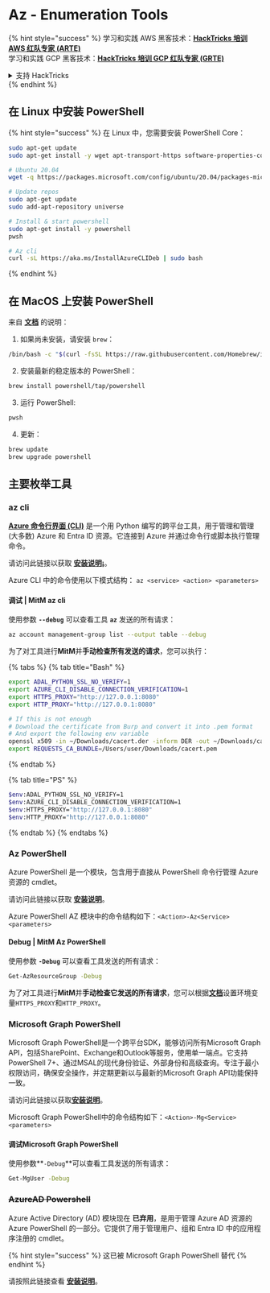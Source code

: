 # Az - Enumeration Tools

{% hint style="success" %}
学习和实践 AWS 黑客技术：<img src="../../.gitbook/assets/image (1) (1) (1) (1).png" alt="" data-size="line">[**HackTricks 培训 AWS 红队专家 (ARTE)**](https://training.hacktricks.xyz/courses/arte)<img src="../../.gitbook/assets/image (1) (1) (1) (1).png" alt="" data-size="line">\
学习和实践 GCP 黑客技术：<img src="../../.gitbook/assets/image (2) (1).png" alt="" data-size="line">[**HackTricks 培训 GCP 红队专家 (GRTE)**<img src="../../.gitbook/assets/image (2) (1).png" alt="" data-size="line">](https://training.hacktricks.xyz/courses/grte)

<details>

<summary>支持 HackTricks</summary>

* 查看 [**订阅计划**](https://github.com/sponsors/carlospolop)!
* **加入** 💬 [**Discord 群组**](https://discord.gg/hRep4RUj7f) 或 [**Telegram 群组**](https://t.me/peass) 或 **关注** 我们的 **Twitter** 🐦 [**@hacktricks\_live**](https://twitter.com/hacktricks_live)**.**
* **通过向** [**HackTricks**](https://github.com/carlospolop/hacktricks) 和 [**HackTricks Cloud**](https://github.com/carlospolop/hacktricks-cloud) GitHub 仓库提交 PR 分享黑客技巧。

</details>
{% endhint %}

## 在 Linux 中安装 PowerShell

{% hint style="success" %}
在 Linux 中，您需要安装 PowerShell Core：
```bash
sudo apt-get update
sudo apt-get install -y wget apt-transport-https software-properties-common

# Ubuntu 20.04
wget -q https://packages.microsoft.com/config/ubuntu/20.04/packages-microsoft-prod.deb

# Update repos
sudo apt-get update
sudo add-apt-repository universe

# Install & start powershell
sudo apt-get install -y powershell
pwsh

# Az cli
curl -sL https://aka.ms/InstallAzureCLIDeb | sudo bash
```
{% endhint %}

## 在 MacOS 上安装 PowerShell

来自 [**文档**](https://learn.microsoft.com/en-us/powershell/scripting/install/installing-powershell-on-macos?view=powershell-7.4) 的说明：

1. 如果尚未安装，请安装 `brew`：
```bash
/bin/bash -c "$(curl -fsSL https://raw.githubusercontent.com/Homebrew/install/HEAD/install.sh)"
```
2. 安装最新的稳定版本的 PowerShell：
```sh
brew install powershell/tap/powershell
```
3. 运行 PowerShell:
```sh
pwsh
```
4. 更新：
```sh
brew update
brew upgrade powershell
```
## 主要枚举工具

### az cli

[**Azure 命令行界面 (CLI)**](https://learn.microsoft.com/en-us/cli/azure/install-azure-cli) 是一个用 Python 编写的跨平台工具，用于管理和管理 (大多数) Azure 和 Entra ID 资源。它连接到 Azure 并通过命令行或脚本执行管理命令。

请访问此链接以获取 [**安装说明¡**](https://learn.microsoft.com/en-us/cli/azure/install-azure-cli#install)。

Azure CLI 中的命令使用以下模式结构： `az <service> <action> <parameters>`

#### 调试 | MitM az cli

使用参数 **`--debug`** 可以查看工具 **`az`** 发送的所有请求：
```bash
az account management-group list --output table --debug
```
为了对工具进行**MitM**并**手动检查所有发送的请求**，您可以执行： 

{% tabs %}
{% tab title="Bash" %}
```bash
export ADAL_PYTHON_SSL_NO_VERIFY=1
export AZURE_CLI_DISABLE_CONNECTION_VERIFICATION=1
export HTTPS_PROXY="http://127.0.0.1:8080"
export HTTP_PROXY="http://127.0.0.1:8080"

# If this is not enough
# Download the certificate from Burp and convert it into .pem format
# And export the following env variable
openssl x509 -in ~/Downloads/cacert.der -inform DER -out ~/Downloads/cacert.pem -outform PEM
export REQUESTS_CA_BUNDLE=/Users/user/Downloads/cacert.pem
```
{% endtab %}

{% tab title="PS" %}
```bash
$env:ADAL_PYTHON_SSL_NO_VERIFY=1
$env:AZURE_CLI_DISABLE_CONNECTION_VERIFICATION=1
$env:HTTPS_PROXY="http://127.0.0.1:8080"
$env:HTTP_PROXY="http://127.0.0.1:8080"
```
{% endtab %}
{% endtabs %}

### Az PowerShell

Azure PowerShell 是一个模块，包含用于直接从 PowerShell 命令行管理 Azure 资源的 cmdlet。

请访问此链接以获取 [**安装说明**](https://learn.microsoft.com/en-us/powershell/azure/install-azure-powershell)。

Azure PowerShell AZ 模块中的命令结构如下：`<Action>-Az<Service> <parameters>`

#### Debug | MitM Az PowerShell

使用参数 **`-Debug`** 可以查看工具发送的所有请求：
```bash
Get-AzResourceGroup -Debug
```
为了对工具进行**MitM**并**手动检查它发送的所有请求**，您可以根据[**文档**](https://learn.microsoft.com/en-us/powershell/azure/az-powershell-proxy)设置环境变量`HTTPS_PROXY`和`HTTP_PROXY`。

### Microsoft Graph PowerShell

Microsoft Graph PowerShell是一个跨平台SDK，能够访问所有Microsoft Graph API，包括SharePoint、Exchange和Outlook等服务，使用单一端点。它支持PowerShell 7+、通过MSAL的现代身份验证、外部身份和高级查询。专注于最小权限访问，确保安全操作，并定期更新以与最新的Microsoft Graph API功能保持一致。

请访问此链接以获取[**安装说明**](https://learn.microsoft.com/en-us/powershell/microsoftgraph/installation)。

Microsoft Graph PowerShell中的命令结构如下：`<Action>-Mg<Service> <parameters>`

#### 调试Microsoft Graph PowerShell

使用参数**`-Debug`**可以查看工具发送的所有请求：
```bash
Get-MgUser -Debug
```
### ~~**AzureAD Powershell**~~

Azure Active Directory (AD) 模块现在 **已弃用**，是用于管理 Azure AD 资源的 Azure PowerShell 的一部分。它提供了用于管理用户、组和 Entra ID 中的应用程序注册的 cmdlet。

{% hint style="success" %}
这已被 Microsoft Graph PowerShell 替代
{% endhint %}

请按照此链接查看 [**安装说明**](https://www.powershellgallery.com/packages/AzureAD)。
